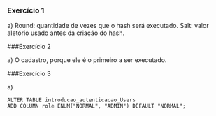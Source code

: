 ### Exercício 1

a) Round: quantidade de vezes que o hash será executado.
Salt: valor aletório usado antes da criação do hash.

###Exercício 2

a) O cadastro, porque ele é o primeiro a ser executado.

###Exercício 3

a) 
```
ALTER TABLE introducao_autenticacao_Users
ADD COLUMN role ENUM("NORMAL", "ADMIN") DEFAULT "NORMAL";
```